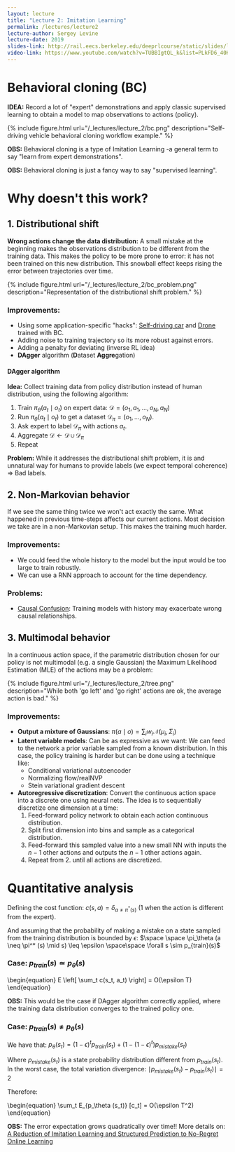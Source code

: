```yaml
---
layout: lecture
title: "Lecture 2: Imitation Learning"
permalink: /lectures/lecture2
lecture-author: Sergey Levine
lecture-date: 2019
slides-link: http://rail.eecs.berkeley.edu/deeprlcourse/static/slides/lec-2.pdf
video-link: https://www.youtube.com/watch?v=TUBBIgtQL_k&list=PLkFD6_40KJIwhWJpGazJ9VSj9CFMkb79A&index=3&t=3206s
---
```

<!--
Disclaimer and authorship:
This article is provided for free only for your personal informational and entertainment purposes. No commercial use of it is allowed.

Please note there might be mistakes. We would be grateful to receive (constructive) criticism if you spot any. You can reach us at: ai.campus.ai@gmail.com or directly open an issue on our github repo: https://github.com/CampusAI/CampusAI.github.io

If considering to use the text please cite the original author/s of the lecture/paper.
Furthermore, please acknowledge our work by adding a link to our website: https://campusai.github.io/ and citing our names: Oleguer Canal and Federico Taschin.
-->

# Behavioral cloning (BC)

**IDEA:** Record a lot of "expert" demonstrations and apply classic supervised learning to obtain a model to map observations to actions (policy).

{% include figure.html url="/_lectures/lecture_2/bc.png" description="Self-driving vehicle behavioral cloning workflow example." %}

**OBS:** Behavioral cloning is a type of Imitation Learning -a general term to say "learn from expert demonstrations".

**OBS:** Behavioral cloning is just a fancy way to say "supervised learning".

# Why doesn't this work?

## 1. Distributional shift

**Wrong actions change the data distribution:** A small mistake at the beginning makes the observations distribution to be different from the training data. This makes the policy to be more prone to error: it has not been trained on this  new distribution. This snowball effect keeps rising the error between trajectories over time.

{% include figure.html url="/_lectures/lecture_2/bc_problem.png" description="Representation of the distributional shift problem." %}

### Improvements:
- Using some application-specific "hacks": [Self-driving car](https://devblogs.nvidia.com/) and [Drone](https://idsia-robotics.github.io/files/publications/RAL16_Giusti.pdf) trained with BC.
- Adding noise to training trajectory so its more robust against errors.
- Adding a penalty for deviating (inverse RL idea)
- **DAgger** algorithm (**D**ataset **Aggre**gation)

#### DAgger algorithm

**Idea:** Collect training data from policy distribution instead of human distribution, using the following algorithm:

1. Train $\pi_{\theta} (a_t \mid o_t)$ on expert data: $\mathcal{D} = (o_1, a_1, ..., o_N, a_N)$
2. Run $\pi_{\theta} (a_t \mid o_t)$ to get a dataset $\mathcal{D}_\pi = (o_1, ..., o_N)$.
3. Ask expert to label $\mathcal{D}_\pi$ with actions $a_t$.
4. Aggregate $\mathcal{D} \leftarrow \mathcal{D} \cup \mathcal{D}_\pi$
5. Repeat

**Problem:** While it addresses the distributional shift problem, it is and unnatural way for humans to provide labels (we expect temporal coherence) $\Rightarrow$ Bad labels.

## 2. Non-Markovian behavior
If we see the same thing twice we won't act exactly the same. What happened in previous time-steps affects our current actions. Most decision we take are in a non-Markovian setup. This makes the training much harder.

### Improvements:
- We could feed the whole history to the model but the input would be too large to train robustly.
- We can use a RNN approach to account for the time dependency.

### Problems:
- [Causal Confusion](https://arxiv.org/abs/1905.11979): Training models with history may exacerbate wrong causal relationships.

## 3. Multimodal behavior

In a continuous action space, if the parametric distribution chosen for our policy is not multimodal (e.g. a single Gaussian) the Maximum Likelihood Estimation (MLE) of the actions may be a problem:

{% include figure.html url="/_lectures/lecture_2/tree.png" description="While both 'go left' and 'go right' actions are ok, the average action is bad." %}


### Improvements:
- **Output a mixture of Gaussians**: $\pi (a \mid o) = \sum_i w_i \mathcal{N} (\mu_i, \Sigma_i)$
- **Latent variable models**: Can be as expressive as we want: We can feed to the network a prior variable sampled from a known distribution. In this case, the policy training is harder but can be done using a technique like:
    - Conditional variational autoencoder
    - Normalizing flow/realNVP
    - Stein variational gradient descent
- **Autoregressive discretization**: Convert the continuous action space into a discrete one using neural nets. The idea is to sequentially discretize one dimension at a time:
    1. Feed-forward policy network to obtain each action continuous distribution.
    2. Split first dimension into bins and sample as a categorical distribution.
    3. Feed-forward this sampled value into a new small NN with inputs the $n-1$ other actions and outputs the $n-1$ other actions again.
    4. Repeat from 2. until all actions are discretized.

# Quantitative analysis

Defining the cost function: $c(s, a) = \delta_{a \neq \pi^*(s)}$ (1 when the action is different from the expert).

And assuming that the probability of making a mistake on a state sampled from the training distribution is bounded by $\epsilon$: $\space \space \pi_\theta (a \neq \pi^* (s) \mid s) \leq \epsilon \space\space \forall s \sim p_{train}(s)$ 

### Case: $p_{train}(s) \simeq p_{\theta}(s)$
\begin{equation}
E \left[ \sum_t c(s_t, a_t) \right] = O(\epsilon T)
\end{equation}

**OBS:** This would be the case if DAgger algorithm correctly applied, where the training data distribution converges to the trained policy one.

### Case: $p_{train}(s) \neq p_{\theta}(s)$

We have that: $p_\theta (s_t) = (1-\epsilon)^t p_{train} (s_t) + (1 - (1 - \epsilon)^t) p_{mistake} (s_t)$

Where $p_{mistake} (s_t)$ is a state probability distribution different from $p_{train} (s_t)$. In the worst case, the total variation divergence: $\mid p_{mistake} (s_t) - p_{train} (s_t) \mid = 2$

Therefore:

\begin{equation}
\sum_t E_{p_\theta (s_t)} [c_t] = O(\epsilon T^2)
\end{equation}

**OBS:** The error expectation grows quadratically over time!! More details on: [A Reduction of Imitation Learning and Structured Prediction to No-Regret Online Learning](https://arxiv.org/abs/1011.0686)
